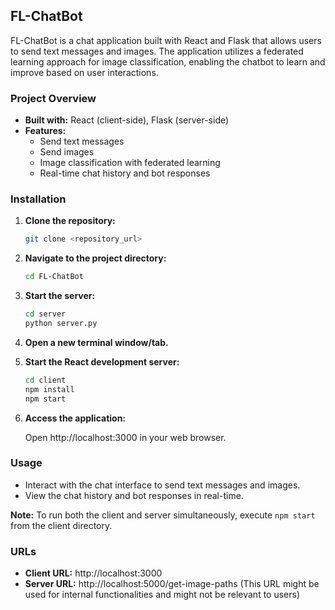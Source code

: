 ## FL-ChatBot

FL-ChatBot is a chat application built with React and Flask that allows users to send text messages and images. The application utilizes a federated learning approach for image classification, enabling the chatbot to learn and improve based on user interactions.

### Project Overview

* **Built with:** React (client-side), Flask (server-side)
* **Features:** 
    * Send text messages
    * Send images
    * Image classification with federated learning
    * Real-time chat history and bot responses

### Installation

1. **Clone the repository:**

   ```bash
   git clone <repository_url>
   ```

2. **Navigate to the project directory:**

   ```bash
   cd FL-ChatBot
   ```

3. **Start the server:**

   ```bash
   cd server
   python server.py
   ```

4. **Open a new terminal window/tab.**

5. **Start the React development server:**

   ```bash
   cd client
   npm install
   npm start
   ```

6. **Access the application:**

   Open http://localhost:3000 in your web browser.

### Usage

* Interact with the chat interface to send text messages and images.
* View the chat history and bot responses in real-time.

**Note:** To run both the client and server simultaneously, execute `npm start` from the client directory.

### URLs

* **Client URL:** http://localhost:3000
* **Server URL:** http://localhost:5000/get-image-paths  (This URL might be used for internal functionalities and might not be relevant to users)


